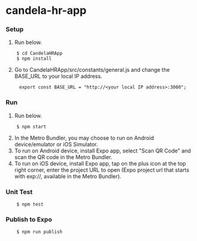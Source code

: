 # candela-hr-app

### Setup

1. Run below.

```
    $ cd CandelaHRApp
    $ npm install
```

2. Go to CandelaHRApp/src/constants/general.js and change the BASE_URL to your local IP address.

```
     export const BASE_URL = "http://<your local IP address>:3000";
```

### Run

1. Run below.

```
    $ npm start
```

2. In the Metro Bundler, you may choose to run on Android device/emulator or iOS Simulator.
3. To run on Android device, install Expo app, select "Scan QR Code" and scan the QR code in the Metro Bundler.
4. To run on iOS device, install Expo app, tap on the plus icon at the top right corner, enter the project URL to open (Expo project url that starts with exp://, available in the Metro Bundler).

### Unit Test

```
    $ npm test
```

### Publish to Expo

```
    $ npm run publish
```
